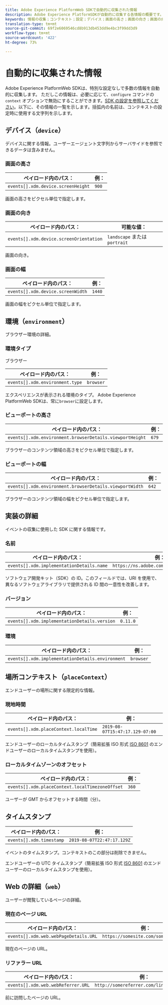 ```yaml
---
title: Adobe Experience PlatformWeb SDKで自動的に収集された情報
description: Adobe Experience PlatformSDKが自動的に収集する各情報の概要です。
keywords: 情報の収集；コンテキスト；設定；デバイス；画面の高さ；画面の向き；画面の向き；画面の幅；環境；ビューポートの幅；ビューポートの高さ；ビューポートの幅；ビューポートの幅；ブラウザの詳細；実装の詳細；名前；タイムゾーン；ローカル時間；ローカルオフセット；ローカルタイムゾーンオフセット；タイムスタンプ；web;url;webPageDetails;webPage Details;webReferrer;web転送者;landscape;portrait;
translation-type: tm+mt
source-git-commit: 69f2e6069546cd8b913db453dd9e4bc3f99dd3d9
workflow-type: tm+mt
source-wordcount: '422'
ht-degree: 73%

---
```



# 自動的に収集された情報

Adobe Experience PlatformWeb SDKは、特別な設定なしで多数の情報を自動的に収集します。 ただしこの情報は、必要に応じて、`configure` コマンドの `context` オプションで無効にすることができます。[SDK の設定を参照してください](../fundamentals/configuring-the-sdk.md)。以下に、その情報の一覧を示します。括弧内の名前は、コンテキストの設定時に使用する文字列を示します。

## デバイス（`device`）

デバイスに関する情報。ユーザーエージェント文字列からサーバサイドを参照できるデータは含みません。

### 画面の高さ

| **ペイロード内のパス：** | **例：** |
| ---------------------------------- | ------------ |
| `events[].xdm.device.screenHeight` | `900` |

画面の高さをピクセル単位で指定します。

### 画面の向き

| **ペイロード内のパス：** | **可能な値：** |
| --------------------------------------- | ------------------------- |
| `events[].xdm.device.screenOrientation` | `landscape` または `portrait` |

画面の向き。

### 画面の幅

| **ペイロード内のパス：** | **例：** |
| --------------------------------- | ------------ |
| `events[].xdm.device.screenWidth` | `1440` |

画面の幅をピクセル単位で指定します。

## 環境（`environment`）

ブラウザー環境の詳細。

### 環境タイプ

ブラウザー

| **ペイロード内のパス：** | **例：** |
| ------------------------------- | ------------ |
| `events[].xdm.environment.type` | `browser` |

エクスペリエンスが表示される環境のタイプ。 Adobe Experience PlatformWeb SDKは、常に`browser`に設定します。

### ビューポートの高さ

| **ペイロード内のパス：** | **例：** |
| -------------------------------------------------------- | ------------ |
| `events[].xdm.environment.browserDetails.viewportHeight` | `679` |

ブラウザーのコンテンツ領域の高さをピクセル単位で指定します。

### ビューポートの幅

| **ペイロード内のパス：** | **例：** |
| ------------------------------------------------------- | ------------ |
| `events[].xdm.environment.browserDetails.viewportWidth` | `642` |

ブラウザーのコンテンツ領域の幅をピクセル単位で指定します。

## 実装の詳細

イベントの収集に使用した SDK に関する情報です。

### 名前

| **ペイロード内のパス：** | **例：** |
| ----------------------------------------- | --------------------------------------- |
| `events[].xdm.implementationDetails.name` | `https://ns.adobe.com/experience/alloy` |

ソフトウェア開発キット（SDK）の ID。このフィールドでは、URI を使用で、異なるソフトウェアライブラリで提供される ID 間の一意性を改善します。

### バージョン

| **ペイロード内のパス：** | **例：** |
| -------------------------------------------- | ------------ |
| `events[].xdm.implementationDetails.version` | `0.11.0` |

### 環境

| **ペイロード内のパス：** | **例：** |
| ------------------------------------------------ | ------------ |
| `events[].xdm.implementationDetails.environment` | `browser` |


## 場所コンテキスト（`placeContext`）

エンドユーザーの場所に関する限定的な情報。

### 現地時間

| **ペイロード内のパス：** | **例：** |
| ------------------------------------- | ------------------------------- |
| `events[].xdm.placeContext.localTime` | `2019-08-07T15:47:17.129-07:00` |

エンドユーザーのローカルタイムスタンプ（簡易拡張 ISO 形式 [ISO 8601](https://tools.ietf.org/html/rfc3339#section-5.6) のエンドユーザーのローカルタイムスタンプを使用）。

### ローカルタイムゾーンのオフセット

| **ペイロード内のパス：** | **例：** |
| ----------------------------------------------- | ------------ |
| `events[].xdm.placeContext.localTimezoneOffset` | `360` |

ユーザーが GMT からオフセットする時間（分）。

## タイムスタンプ

| **ペイロード内のパス：** | **例：** |
| ------------------------ | -------------------------- |
| `events[].xdm.timestamp` | `2019-08-07T22:47:17.129Z` |

イベントのタイムスタンプ。コンテキストのこの部分は削除できません。

エンドユーザーの UTC タイムスタンプ（簡易拡張 ISO 形式 [ISO 8601](https://tools.ietf.org/html/rfc3339#section-5.6) のエンドユーザーのローカルタイムスタンプを使用）。

## Web の詳細（`web`）

ユーザーが閲覧しているページの詳細。

### 現在のページ URL

| **ペイロード内のパス：** | **例：** |
| ------------------------------------- | ------------------------------------ |
| `events[].xdm.web.webPageDetails.URL` | `https://somesite.com/somepage.html` |

現在のページの URL。

### リファラー URL

| **ペイロード内のパス：** | **例：** |
| ---------------------------------- | ----------------------------------------- |
| `events[].xdm.web.webReferrer.URL` | `http://somereferrer.com/linkedpage.html` |

前に訪問したページの URL。
